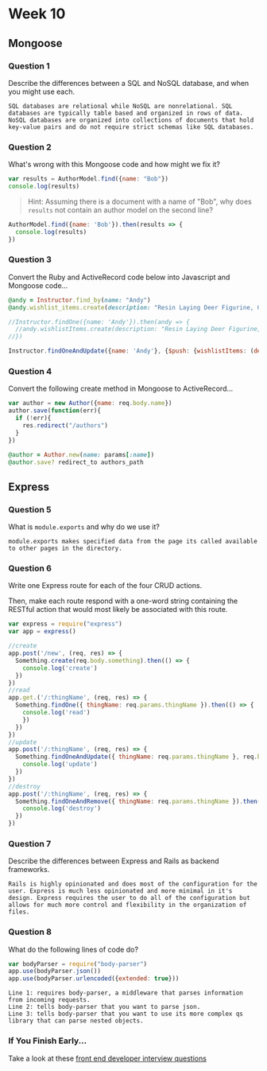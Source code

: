 # Week 10

## Mongoose

### Question 1

Describe the differences between a SQL and NoSQL database, and when you might use each.

```text
SQL databases are relational while NoSQL are nonrelational. SQL databases are typically table based and organized in rows of data. NoSQL databases are organized into collections of documents that hold key-value pairs and do not require strict schemas like SQL databases.
```

### Question 2

What's wrong with this Mongoose code and how might we fix it?

```js
var results = AuthorModel.find({name: "Bob"})
console.log(results)
```

> Hint: Assuming there is a document with a name of "Bob", why does `results` not contain an author model on the second line?

```js
AuthorModel.find({name: 'Bob'}).then(results => {
  console.log(results)
})
```

### Question 3

Convert the Ruby and ActiveRecord code below into Javascript and Mongoose code...

```rb
@andy = Instructor.find_by(name: "Andy")
@andy.wishlist_items.create(description: "Resin Laying Deer Figurine, Gold")
```

```js
//Instructor.findOne({name: 'Andy'}).then(andy => {
  //andy.wishlistItems.create(description: "Resin Laying Deer Figurine, Gold')
//})

Instructor.findOneAndUpdate({name: 'Andy'}, {$push: {wishlistItems: (description: 'Resin Laying Deer Figurine, Gold)}})
```

### Question 4

Convert the following create method in Mongoose to ActiveRecord...

```js
var author = new Author({name: req.body.name})
author.save(function(err){
  if (!err){
    res.redirect("/authors")
  }
})
```

```rb
@author = Author.new(name: params[:name])
@author.save? redirect_to authors_path 
```

## Express

### Question 5

What is `module.exports` and why do we use it?

```text
module.exports makes specified data from the page its called available to other pages in the directory.
```

### Question 6

Write one Express route for each of the four CRUD actions.

Then, make each route respond with a one-word string containing the RESTful action that would most likely be associated with this route.

```js
var express = require("express")
var app = express()

//create
app.post('/new', (req, res) => {
  Something.create(req.body.something).then(() => {
    console.log('create')
  })
})
//read
app.get.('/:thingName', (req, res) => {
  Something.findOne({ thingName: req.params.thingName }).then(() => {
    console.log('read')
    })
  })
})
//update
app.post('/:thingName', (req, res) => {
  Something.findOneAndUpdate({ thingName: req.params.thingName }, req.body.something, { new: true }).then(() => {
    console.log('update')
  })
})
//destroy
app.post('/:thingName', (req, res) => {
  Something.findOneAndRemove({ thingName: req.params.thingName }).then(() => {
    console.log('destroy')
  })
})

```

### Question 7

Describe the differences between Express and Rails as backend frameworks.

```text
Rails is highly opinionated and does most of the configuration for the user. Express is much less opinionated and more minimal in it's design. Express requires the user to do all of the configuration but allows for much more control and flexibility in the organization of files.
```

### Question 8

What do the following lines of code do?

```js
var bodyParser = require("body-parser")
app.use(bodyParser.json())
app.use(bodyParser.urlencoded({extended: true}))
```

```text
Line 1: requires body-parser, a middleware that parses information from incoming requests.
Line 2: tells body-parser that you want to parse json.
Line 3: tells body-parser that you want to use its more complex qs library that can parse nested objects.
```

### If You Finish Early...

Take a look at these [front end developer interview questions](https://github.com/h5bp/Front-end-Developer-Interview-Questions/blob/master/README.md)
